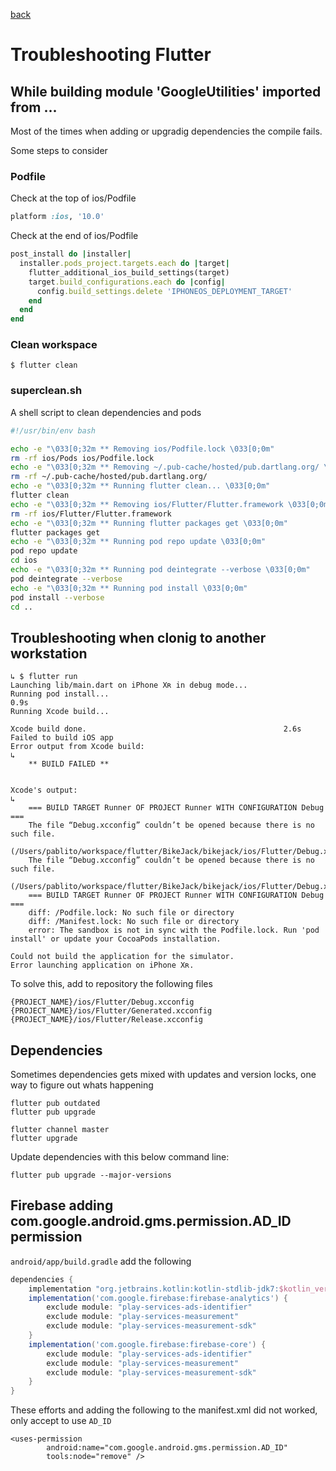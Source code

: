 [back](README.md)

# Troubleshooting Flutter

## While building module 'GoogleUtilities' imported from ...

Most of the times when adding or upgradig dependencies the compile fails.

Some steps to consider

### Podfile

Check at the top of ios/Podfile

```ruby
platform :ios, '10.0'
```

Check at the end of ios/Podfile

```ruby
post_install do |installer|
  installer.pods_project.targets.each do |target|
    flutter_additional_ios_build_settings(target)
    target.build_configurations.each do |config|
      config.build_settings.delete 'IPHONEOS_DEPLOYMENT_TARGET'
    end
  end
end
```

### Clean workspace

    $ flutter clean

### superclean.sh

A shell script to clean dependencies and pods

```bash
#!/usr/bin/env bash

echo -e "\033[0;32m ** Removing ios/Podfile.lock \033[0;0m"
rm -rf ios/Pods ios/Podfile.lock
echo -e "\033[0;32m ** Removing ~/.pub-cache/hosted/pub.dartlang.org/ \033[0;0m"
rm -rf ~/.pub-cache/hosted/pub.dartlang.org/
echo -e "\033[0;32m ** Running flutter clean... \033[0;0m"
flutter clean
echo -e "\033[0;32m ** Removing ios/Flutter/Flutter.framework \033[0;0m"
rm -rf ios/Flutter/Flutter.framework
echo -e "\033[0;32m ** Running flutter packages get \033[0;0m"
flutter packages get
echo -e "\033[0;32m ** Running pod repo update \033[0;0m"
pod repo update
cd ios
echo -e "\033[0;32m ** Running pod deintegrate --verbose \033[0;0m"
pod deintegrate --verbose
echo -e "\033[0;32m ** Running pod install \033[0;0m"
pod install --verbose
cd ..
```

## Troubleshooting when clonig to another workstation

```
↳ $ flutter run
Launching lib/main.dart on iPhone Xʀ in debug mode...
Running pod install...                                              0.9s
Running Xcode build...

Xcode build done.                                            2.6s
Failed to build iOS app
Error output from Xcode build:
↳
    ** BUILD FAILED **


Xcode's output:
↳
    === BUILD TARGET Runner OF PROJECT Runner WITH CONFIGURATION Debug ===
    The file “Debug.xcconfig” couldn’t be opened because there is no such file.
    (/Users/pablito/workspace/flutter/BikeJack/bikejack/ios/Flutter/Debug.xcconfig)
    The file “Debug.xcconfig” couldn’t be opened because there is no such file.
    (/Users/pablito/workspace/flutter/BikeJack/bikejack/ios/Flutter/Debug.xcconfig)
    === BUILD TARGET Runner OF PROJECT Runner WITH CONFIGURATION Debug ===
    diff: /Podfile.lock: No such file or directory
    diff: /Manifest.lock: No such file or directory
    error: The sandbox is not in sync with the Podfile.lock. Run 'pod install' or update your CocoaPods installation.

Could not build the application for the simulator.
Error launching application on iPhone Xʀ.
```

To solve this, add to repository the following files

    {PROJECT_NAME}/ios/Flutter/Debug.xcconfig
    {PROJECT_NAME}/ios/Flutter/Generated.xcconfig
    {PROJECT_NAME}/ios/Flutter/Release.xcconfig

## Dependencies

Sometimes dependencies gets mixed with updates and version locks, one way to figure out whats happening

    flutter pub outdated
    flutter pub upgrade

    flutter channel master
    flutter upgrade

Update dependencies with this below command line:

    flutter pub upgrade --major-versions

## Firebase adding com.google.android.gms.permission.AD_ID permission

`android/app/build.gradle` add the following

```gradle
dependencies {
    implementation "org.jetbrains.kotlin:kotlin-stdlib-jdk7:$kotlin_version"
    implementation('com.google.firebase:firebase-analytics') {
        exclude module: "play-services-ads-identifier"
        exclude module: "play-services-measurement"
        exclude module: "play-services-measurement-sdk"
    }
    implementation('com.google.firebase:firebase-core') {
        exclude module: "play-services-ads-identifier"
        exclude module: "play-services-measurement"
        exclude module: "play-services-measurement-sdk"
    }
}
```

These efforts and adding the following to the manifest.xml did not worked, only accept to use `AD_ID`

```
<uses-permission
        android:name="com.google.android.gms.permission.AD_ID"
        tools:node="remove" />
```
